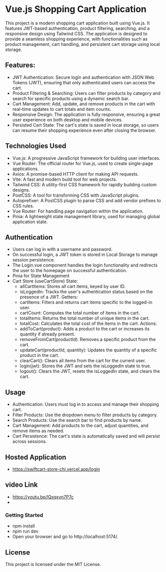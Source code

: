 # Vue.js Shopping Cart Application
This project is a modern shopping cart application built using Vue.js. It features JWT-based authentication, product filtering, searching, and a responsive design using Tailwind CSS. The application is designed to provide a seamless shopping experience, with functionalities such as product management, cart handling, and persistent cart storage using local storage.

## Features:
- JWT Authentication: Secure login and authentication with JSON Web Tokens (JWT), ensuring that only authenticated users can access the cart.
- Product Filtering & Searching: Users can filter products by category and search for specific products using a dynamic search bar.
- Cart Management: Add, update, and remove products in the cart with real-time updates to cart totals and item counts.
- Responsive Design: The application is fully responsive, ensuring a great user experience on both desktop and mobile devices.
- Persisted Cart State: The cart's state is saved in local storage, so users can resume their shopping experience even after closing the browser.


## Technologies Used
- Vue.js: A progressive JavaScript framework for building user interfaces.
- Vue Router: The official router for Vue.js, used to create single-page applications.
- Axios: A promise-based HTTP client for making API requests.
- Vite: A fast and modern build tool for web projects.
- Tailwind CSS: A utility-first CSS framework for rapidly building custom designs.
- PostCSS: A tool for transforming CSS with JavaScript plugins.
- Autoprefixer: A PostCSS plugin to parse CSS and add vendor prefixes to CSS rules.
- Vue Router: For handling page navigation within the application.
- Pinia: A lightweight state management library, used for managing global application state.

## Authentication
- Users can log in with a username and password.
- On successful login, a JWT token is stored in Local Storage to manage session persistence.
- The Login.vue component handles the login functionality and redirects the user to the homepage on successful authentication.
- Pinia for State Management
- Cart Store (useCartStore)
State:
  - allCartItems: Stores all cart items, keyed by user ID.
  - isLoggedIn: Tracks the user's authentication status based on the presence of a JWT.
Getters:
  - cartItems: Filters and returns cart items specific to the logged-in user.
  - cartCount: Computes the total number of items in the cart.
  - totalItems: Returns the total number of unique items in the cart.
  - totalCost: Calculates the total cost of the items in the cart.
Actions:
  - addToCart(product): Adds a product to the cart or increases its quantity if already present.
  - removeFromCart(productId): Removes a specific product from the cart.
  - updateCart(productId, quantity): Updates the quantity of a specific product in the cart.
  - clearCart(): Clears all items from the cart for the current user.
  - login(jwt): Stores the JWT and sets the isLoggedIn state to true.
  - logout(): Clears the JWT, resets the isLoggedIn state, and clears the cart.


## Usage
- Authentication: Users must log in to access and manage their shopping cart.
- Filter Products: Use the dropdown menu to filter products by category.
- Search Products: Use the search bar to find products by name.
- Cart Management: Add products to the cart, adjust quantities, and remove items as needed.
- Cart Persistence: The cart's state is automatically saved and will persist across sessions.

## Hosted Application
- https://swiftcart-store-chi.vercel.app/login

## video Link
- https://youtu.be/lQxqxyn7P7c
- 


### Getting Started

- npm install
- npm run dev
- Open your browser and go to http://localhost:5174/.

## License
This project is licensed under the MIT License.
  
